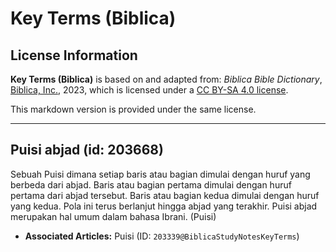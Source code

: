 # Key Terms (Biblica)

## License Information

**Key Terms (Biblica)** is based on and adapted from: _Biblica Bible Dictionary_, [Biblica, Inc.](https://www.biblica.com/), 2023, which is licensed under a [CC BY-SA 4.0 license](https://creativecommons.org/licenses/by-sa/4.0/legalcode.en).

This markdown version is provided under the same license.



--------------------------------

## Puisi abjad (id: 203668)

Sebuah Puisi dimana setiap baris atau bagian dimulai dengan huruf yang berbeda dari abjad. Baris atau bagian pertama dimulai dengan huruf pertama dari abjad tersebut. Baris atau bagian kedua dimulai dengan huruf yang kedua. Pola ini terus berlanjut hingga abjad yang terakhir. Puisi abjad merupakan hal umum dalam bahasa Ibrani. (Puisi)

* **Associated Articles:** Puisi (ID: `203339@BiblicaStudyNotesKeyTerms`)


